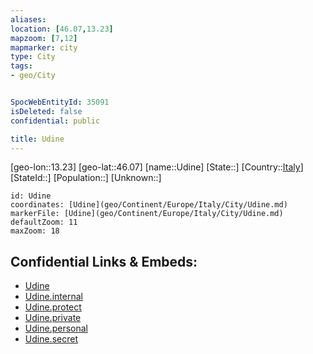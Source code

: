 ```yaml
---
aliases: 
location: [46.07,13.23]
mapzoom: [7,12] 
mapmarker: city 
type: City
tags:
- geo/City


SpocWebEntityId: 35091
isDeleted: false
confidential: public

title: Udine
---
```

[geo-lon::13.23]
[geo-lat::46.07]
[name::Udine]
[State::]
[Country::[Italy](geo/Continent/Europe/Italy.md)]
[StateId::]
[Population::]
[Unknown::]


```leaflet
id: Udine
coordinates: [Udine](geo/Continent/Europe/Italy/City/Udine.md)
markerFile: [Udine](geo/Continent/Europe/Italy/City/Udine.md)
defaultZoom: 11 
maxZoom: 18
```


## Confidential Links & Embeds: 
- [Udine](../../../../../../_public/geo/Continent/Europe/Italy/City/Udine.md) 
- [Udine.internal](../../../../../../_internal/geo/Continent/Europe/Italy/City/Udine.internal.md) 
- [Udine.protect](../../../../../../_protect/geo/Continent/Europe/Italy/City/Udine.protect.md) 
- [Udine.private](../../../../../../_private/geo/Continent/Europe/Italy/City/Udine.private.md) 
- [Udine.personal](../../../../../../_personal/geo/Continent/Europe/Italy/City/Udine.personal.md) 
- [Udine.secret](../../../../../../_secret/geo/Continent/Europe/Italy/City/Udine.secret.md) 
